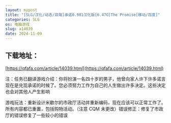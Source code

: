 ```yaml
---
layout: mypost
title: "[SLG/汉化/动态/双端]承诺0.981汉化版[6.47G]The Promise[移动/百度]"
categories: SLG
os: 电脑游戏
slug: a14039
date: 2024-11-09
---
```


## 下载地址：

[https://qfafa.com/article/14039.html](https://qfafa.com/article/14039.html)

注：任务已翻译游戏介绍：你将扮演一名四十岁的男子，他曾向家人许下许多诺言现在是兑现承诺的时候了。您必须努力工作为自己的人生做出许多决定。这些决定也会对其他人产生影响

游戏玩法：重新设计米歇尔的市政厅活动并重新编码，现在应该可以正常工作了。所有内容都已重置，包括购物活动。（注意 CQM 未更改）错误修正：修复了市政厅的错误修复了一些较小的错误